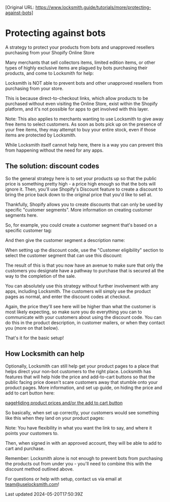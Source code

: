 [Original URL: https://www.locksmith.guide/tutorials/more/protecting-against-bots]

# Protecting against bots

A strategy to protect your products from bots and unapproved resellers purchasing from your Shopify Online Store

Many merchants that sell collectors items, limited edition items, or other types of highly exclusive items are plagued by bots purchasing their products, and come to Locksmith for help:

Locksmith is NOT able to prevent bots and other unapproved resellers from purchasing from your store.

This is because direct-to-checkout links, which allow products to be purchased without even visiting the Online Store, exist within the Shopify platform, and it's not possible for apps to get involved with this layer.

Note: This also applies to merchants wanting to use Locksmith to give away free items to select customers. As soon as bots pick up on the presence of your free items, they may attempt to buy your entire stock, even if those items are protected by Locksmith.

While Locksmith itself cannot help here, there is a way you can prevent this from happening without the need for any apps.

## The solution: discount codes

So the general strategy here is to set your products up so that the public price is something pretty high - a price high enough so that the bots will ignore it. Then, you'll use Shopify's Discount feature to create a discount to bring the price back down to the original price that you'd like to sell at.

Thankfully, Shopify allows you to create discounts that can only be used by specific "customer segments". More information on creating customer segments here.

So, for example, you could create a customer segment that's based on a specific customer tag:

And then give the customer segment a description name:

When setting up the discount code, use the "Customer eligibility" section to select the customer segment that can use this discount:

The result of this is that you now have an avenue to make sure that only the customers you designate have a pathway to purchase that is secured all the way to the completion of the sale.

You can absolutely use this strategy without further involvement with any apps, including Locksmith. The customers will simply use the product pages as normal, and enter the discount codes at checkout.

Again, the price they'll see here will be higher than what the customer is most likely expecting, so make sure you do everything you can to communicate with your customers about using the discount code. You can do this in the product description, in customer mailers, or when they contact you (more on that below).

That's it for the basic setup!

## How Locksmith can help

Optionally, Locksmith can still help get your product pages to a place that helps direct your non-bot customers to the right place. Locksmith has features that will help hide the price and add-to-cart buttons so that the public facing price doesn't scare customers away that stumble onto your product pages. More information, and set up guide, on hiding the price and add to cart button here:

[pageHiding product prices and/or the add to cart button](/tutorials/hiding-prices)

So basically, when set up correctly, your customers would see something like this when they land on your product pages:

Note: You have flexibility in what you want the link to say, and where it points your customers to.

Then, when signed in with an approved account, they will be able to add to cart and purchase.

Remember: Locksmith alone is not enough to prevent bots from purchasing the products out from under you - you'll need to combine this with the discount method outlined above.

For questions or help with setup, contact us via email at team@uselocksmith.com!

Last updated 2024-05-20T17:50:39Z